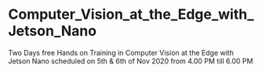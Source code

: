 # Computer_Vision_at_the_Edge_with_Jetson_Nano
Two Days free Hands on Training in Computer Vision at the Edge with Jetson Nano scheduled on 5th &amp; 6th of Nov 2020 from 4.00 PM till 6.00 PM
